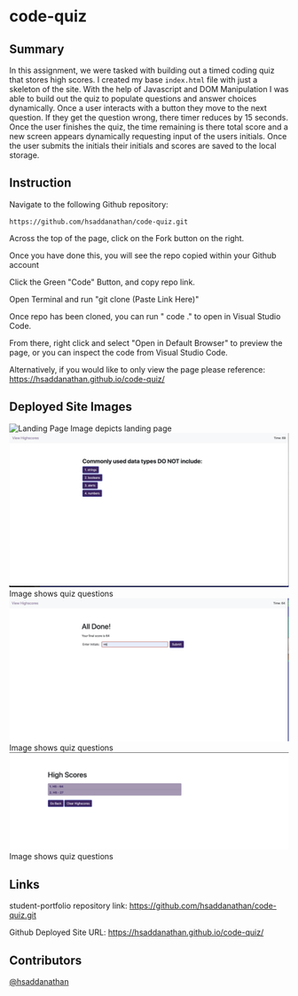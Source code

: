 # code-quiz


## Summary
In this assignment, we were tasked with building out a timed coding quiz that stores high scores. I created my base `index.html` file with just a skeleton of the site. With the help of Javascript and DOM Manipulation I was able to build out the quiz to populate questions and answer choices dynamically. Once a user interacts with a button they move to the next question. If they get the question wrong, there timer reduces by 15 seconds. Once the user finishes the quiz, the time remaining is there total score and a new screen appears dynamically requesting input of the users initials. Once the user submits the initials their initials and scores are saved to the local storage.


## Instruction

Navigate to the following Github repository:
 
    https://github.com/hsaddanathan/code-quiz.git

Across the top of the page, click on the Fork button on the right.

Once you have done this, you will see the repo copied within your Github account

Click the Green "Code" Button, and copy repo link. 

Open Terminal and run "git clone (Paste Link Here)"

Once repo has been cloned, you can run " code ." to open in Visual Studio Code. 

From there, right click and select "Open in Default Browser" to preview the page, or you can inspect the code from Visual Studio Code.

Alternatively, if you would like to only view the page please reference:
    https://hsaddanathan.github.io/code-quiz/

## Deployed Site Images
![Landing Page](assets/quiz-landing-pagee.png)
Image depicts landing page
![Questions Page](Assets/quiz-questions.png)
Image shows quiz questions
![User Submission](Assets/quiz-score.png)
Image shows quiz questions
![Questions Page](Assets/score-board.png)
Image shows quiz questions

## Links

student-portfolio repository link:
    https://github.com/hsaddanathan/code-quiz.git

Github Deployed Site URL:
    https://hsaddanathan.github.io/code-quiz/

## Contributors 
[@hsaddanathan](https://github.com/hsaddanathan)



